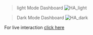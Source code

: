 >light Mode Dashboard
![HA_light](https://github.com/santoshkambala/PowerBI-HR-Analytics-Dashboard/assets/128189574/cbed7733-5d27-4941-8b40-c6813df2ac06)

>Dark Mode Dashboard
![HA_dark](https://github.com/santoshkambala/PowerBI-HR-Analytics-Dashboard/assets/128189574/2e92a2e0-95c0-4fdc-8ff9-fac25054ddc2)

For live interaction [click here](https://app.powerbi.com/view?r=eyJrIjoiNDlkYTYyNjAtN2UzZi00N2YxLWI3MzAtOTdkMjU1NjYzOTlkIiwidCI6ImRmODY3OWNkLWE4MGUtNDVkOC05OWFjLWM4M2VkN2ZmOTVhMCJ9)

